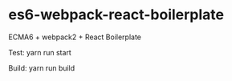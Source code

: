 # es6-webpack-react-boilerplate
ECMA6 + webpack2 + React Boilerplate

Test: yarn run start

Build: yarn run build
